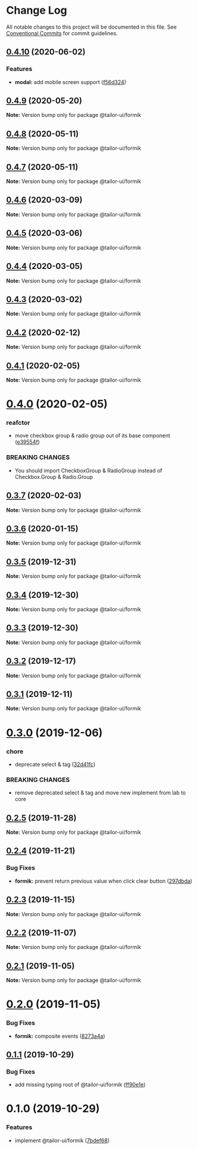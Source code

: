 # Change Log

All notable changes to this project will be documented in this file.
See [Conventional Commits](https://conventionalcommits.org) for commit guidelines.

## [0.4.10](https://github.com/Yoctol/tailor-ui/compare/@tailor-ui/formik@0.4.9...@tailor-ui/formik@0.4.10) (2020-06-02)


### Features

* **modal:** add mobile screen support ([f56d324](https://github.com/Yoctol/tailor-ui/commit/f56d32431de8eb4aef0ae52e8d47f9d9291e89c5))





## [0.4.9](https://github.com/Yoctol/tailor-ui/compare/@tailor-ui/formik@0.4.8...@tailor-ui/formik@0.4.9) (2020-05-20)

**Note:** Version bump only for package @tailor-ui/formik





## [0.4.8](https://github.com/Yoctol/tailor-ui/compare/@tailor-ui/formik@0.4.7...@tailor-ui/formik@0.4.8) (2020-05-11)

**Note:** Version bump only for package @tailor-ui/formik





## [0.4.7](https://github.com/Yoctol/tailor-ui/compare/@tailor-ui/formik@0.4.6...@tailor-ui/formik@0.4.7) (2020-05-11)

**Note:** Version bump only for package @tailor-ui/formik





## [0.4.6](https://github.com/Yoctol/tailor-ui/compare/@tailor-ui/formik@0.4.5...@tailor-ui/formik@0.4.6) (2020-03-09)

**Note:** Version bump only for package @tailor-ui/formik





## [0.4.5](https://github.com/Yoctol/tailor-ui/compare/@tailor-ui/formik@0.4.4...@tailor-ui/formik@0.4.5) (2020-03-06)

**Note:** Version bump only for package @tailor-ui/formik





## [0.4.4](https://github.com/Yoctol/tailor-ui/compare/@tailor-ui/formik@0.4.3...@tailor-ui/formik@0.4.4) (2020-03-05)

**Note:** Version bump only for package @tailor-ui/formik





## [0.4.3](https://github.com/Yoctol/tailor-ui/compare/@tailor-ui/formik@0.4.2...@tailor-ui/formik@0.4.3) (2020-03-02)

**Note:** Version bump only for package @tailor-ui/formik





## [0.4.2](https://github.com/Yoctol/tailor-ui/compare/@tailor-ui/formik@0.4.1...@tailor-ui/formik@0.4.2) (2020-02-12)

**Note:** Version bump only for package @tailor-ui/formik





## [0.4.1](https://github.com/Yoctol/tailor-ui/compare/@tailor-ui/formik@0.4.0...@tailor-ui/formik@0.4.1) (2020-02-05)

**Note:** Version bump only for package @tailor-ui/formik





# [0.4.0](https://github.com/Yoctol/tailor-ui/compare/@tailor-ui/formik@0.3.7...@tailor-ui/formik@0.4.0) (2020-02-05)


### reafctor

* move checkbox group & radio group out of its base component ([e39554f](https://github.com/Yoctol/tailor-ui/commit/e39554f3501a2f1e4b5e221b3b6bd593b8d58380))


### BREAKING CHANGES

* You should import CheckboxGroup & RadioGroup instead of Checkbox.Group & Radio.Group





## [0.3.7](https://github.com/Yoctol/tailor-ui/compare/@tailor-ui/formik@0.3.6...@tailor-ui/formik@0.3.7) (2020-02-03)

**Note:** Version bump only for package @tailor-ui/formik





## [0.3.6](https://github.com/Yoctol/tailor-ui/compare/@tailor-ui/formik@0.3.5...@tailor-ui/formik@0.3.6) (2020-01-15)

**Note:** Version bump only for package @tailor-ui/formik





## [0.3.5](https://github.com/Yoctol/tailor-ui/compare/@tailor-ui/formik@0.3.4...@tailor-ui/formik@0.3.5) (2019-12-31)

**Note:** Version bump only for package @tailor-ui/formik





## [0.3.4](https://github.com/Yoctol/tailor-ui/compare/@tailor-ui/formik@0.3.3...@tailor-ui/formik@0.3.4) (2019-12-30)

**Note:** Version bump only for package @tailor-ui/formik





## [0.3.3](https://github.com/Yoctol/tailor-ui/compare/@tailor-ui/formik@0.3.2...@tailor-ui/formik@0.3.3) (2019-12-30)

**Note:** Version bump only for package @tailor-ui/formik





## [0.3.2](https://github.com/Yoctol/tailor-ui/compare/@tailor-ui/formik@0.3.1...@tailor-ui/formik@0.3.2) (2019-12-17)

**Note:** Version bump only for package @tailor-ui/formik





## [0.3.1](https://github.com/Yoctol/tailor-ui/compare/@tailor-ui/formik@0.3.0...@tailor-ui/formik@0.3.1) (2019-12-11)

**Note:** Version bump only for package @tailor-ui/formik





# [0.3.0](https://github.com/Yoctol/tailor-ui/compare/@tailor-ui/formik@0.2.5...@tailor-ui/formik@0.3.0) (2019-12-06)


### chore

* deprecate select & tag ([32d41fc](https://github.com/Yoctol/tailor-ui/commit/32d41fcd5c158672dd73f3568dae77a80d353270))


### BREAKING CHANGES

* remove deprecated select & tag and move new implement from lab to core





## [0.2.5](https://github.com/Yoctol/tailor-ui/compare/@tailor-ui/formik@0.2.4...@tailor-ui/formik@0.2.5) (2019-11-28)

**Note:** Version bump only for package @tailor-ui/formik





## [0.2.4](https://github.com/Yoctol/tailor-ui/compare/@tailor-ui/formik@0.2.3...@tailor-ui/formik@0.2.4) (2019-11-21)


### Bug Fixes

* **formik:** prevent return previous value when click clear button ([297dbda](https://github.com/Yoctol/tailor-ui/commit/297dbdaae30e9a44247f921095249c5915f3b216))





## [0.2.3](https://github.com/Yoctol/tailor-ui/compare/@tailor-ui/formik@0.2.2...@tailor-ui/formik@0.2.3) (2019-11-15)

**Note:** Version bump only for package @tailor-ui/formik





## [0.2.2](https://github.com/Yoctol/tailor-ui/compare/@tailor-ui/formik@0.2.1...@tailor-ui/formik@0.2.2) (2019-11-07)

**Note:** Version bump only for package @tailor-ui/formik





## [0.2.1](https://github.com/Yoctol/tailor-ui/compare/@tailor-ui/formik@0.2.0...@tailor-ui/formik@0.2.1) (2019-11-05)

**Note:** Version bump only for package @tailor-ui/formik





# [0.2.0](https://github.com/Yoctol/tailor-ui/compare/@tailor-ui/formik@0.1.1...@tailor-ui/formik@0.2.0) (2019-11-05)


### Bug Fixes

* **formik:** composite events ([8273a4a](https://github.com/Yoctol/tailor-ui/commit/8273a4a10e808c5d2d06cd804ea9ddece64e29e4))





## [0.1.1](https://github.com/Yoctol/tailor-ui/compare/@tailor-ui/formik@0.1.0...@tailor-ui/formik@0.1.1) (2019-10-29)


### Bug Fixes

* add missing typing root of @tailor-ui/formik ([ff90e1e](https://github.com/Yoctol/tailor-ui/commit/ff90e1ed630fe6d713e2f13812860faf372595cc))





# 0.1.0 (2019-10-29)


### Features

* implement @tailor-ui/formik ([7bdef68](https://github.com/Yoctol/tailor-ui/commit/7bdef685b3c74b2444095449379e98cf2ae366b1))
